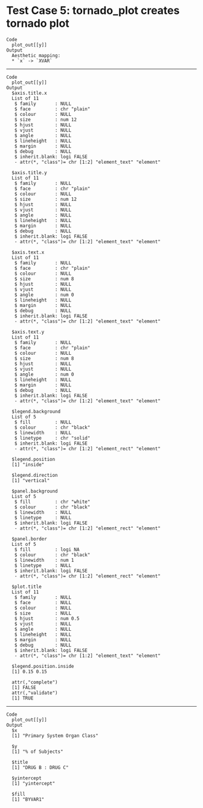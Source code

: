 # Test Case 5: tornado_plot creates tornado plot

    Code
      plot_out[[y]]
    Output
      Aesthetic mapping: 
      * `x` -> `XVAR`

---

    Code
      plot_out[[y]]
    Output
      $axis.title.x
      List of 11
       $ family       : NULL
       $ face         : chr "plain"
       $ colour       : NULL
       $ size         : num 12
       $ hjust        : NULL
       $ vjust        : NULL
       $ angle        : NULL
       $ lineheight   : NULL
       $ margin       : NULL
       $ debug        : NULL
       $ inherit.blank: logi FALSE
       - attr(*, "class")= chr [1:2] "element_text" "element"
      
      $axis.title.y
      List of 11
       $ family       : NULL
       $ face         : chr "plain"
       $ colour       : NULL
       $ size         : num 12
       $ hjust        : NULL
       $ vjust        : NULL
       $ angle        : NULL
       $ lineheight   : NULL
       $ margin       : NULL
       $ debug        : NULL
       $ inherit.blank: logi FALSE
       - attr(*, "class")= chr [1:2] "element_text" "element"
      
      $axis.text.x
      List of 11
       $ family       : NULL
       $ face         : chr "plain"
       $ colour       : NULL
       $ size         : num 8
       $ hjust        : NULL
       $ vjust        : NULL
       $ angle        : num 0
       $ lineheight   : NULL
       $ margin       : NULL
       $ debug        : NULL
       $ inherit.blank: logi FALSE
       - attr(*, "class")= chr [1:2] "element_text" "element"
      
      $axis.text.y
      List of 11
       $ family       : NULL
       $ face         : chr "plain"
       $ colour       : NULL
       $ size         : num 8
       $ hjust        : NULL
       $ vjust        : NULL
       $ angle        : num 0
       $ lineheight   : NULL
       $ margin       : NULL
       $ debug        : NULL
       $ inherit.blank: logi FALSE
       - attr(*, "class")= chr [1:2] "element_text" "element"
      
      $legend.background
      List of 5
       $ fill         : NULL
       $ colour       : chr "black"
       $ linewidth    : NULL
       $ linetype     : chr "solid"
       $ inherit.blank: logi FALSE
       - attr(*, "class")= chr [1:2] "element_rect" "element"
      
      $legend.position
      [1] "inside"
      
      $legend.direction
      [1] "vertical"
      
      $panel.background
      List of 5
       $ fill         : chr "white"
       $ colour       : chr "black"
       $ linewidth    : NULL
       $ linetype     : NULL
       $ inherit.blank: logi FALSE
       - attr(*, "class")= chr [1:2] "element_rect" "element"
      
      $panel.border
      List of 5
       $ fill         : logi NA
       $ colour       : chr "black"
       $ linewidth    : num 1
       $ linetype     : NULL
       $ inherit.blank: logi FALSE
       - attr(*, "class")= chr [1:2] "element_rect" "element"
      
      $plot.title
      List of 11
       $ family       : NULL
       $ face         : NULL
       $ colour       : NULL
       $ size         : NULL
       $ hjust        : num 0.5
       $ vjust        : NULL
       $ angle        : NULL
       $ lineheight   : NULL
       $ margin       : NULL
       $ debug        : NULL
       $ inherit.blank: logi FALSE
       - attr(*, "class")= chr [1:2] "element_text" "element"
      
      $legend.position.inside
      [1] 0.15 0.15
      
      attr(,"complete")
      [1] FALSE
      attr(,"validate")
      [1] TRUE

---

    Code
      plot_out[[y]]
    Output
      $x
      [1] "Primary System Organ Class"
      
      $y
      [1] "% of Subjects"
      
      $title
      [1] "DRUG B : DRUG C"
      
      $yintercept
      [1] "yintercept"
      
      $fill
      [1] "BYVAR1"
      

